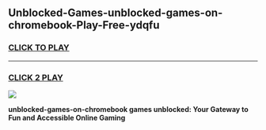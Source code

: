 
## Unblocked-Games-unblocked-games-on-chromebook-Play-Free-ydqfu
<h3>
<a href="https://premium76.site?title=unblocked-games-on-chromebook&ref=22A">CLICK TO PLAY</a></h3>
<hr>

<h3>
<a href="https://premium76.site?title=unblocked-games-on-chromebook&ref=22A">CLICK 2 PLAY</a>
  
</h3>

<a href="https://premium76.site?title=unblocked-games-on-chromebook&ref=22A"><img src="https://clearcache.store/games.png"></a>


**unblocked-games-on-chromebook games unblocked: Your Gateway to Fun and Accessible Online Gaming**
